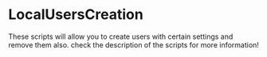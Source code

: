 # LocalUsersCreation
These scripts will allow you to create users with certain settings and remove them also. check the description of the scripts for more information!
